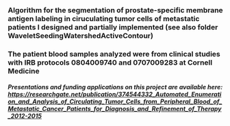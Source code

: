 ### Algorithm for the segmentation of prostate-specific membrane antigen labeling in ciruculating tumor cells of metastatic patients I designed and partially implemented (see also folder WaveletSeedingWatershedActiveContour)

### The patient blood samples analyzed were from clinical studies with IRB protocols 0804009740 and 0707009283 at Cornell Medicine
##### Presentations and funding applications on this project are available here: https://researchgate.net/publication/374544332_Automated_Enumeration_and_Analysis_of_Circulating_Tumor_Cells_from_Peripheral_Blood_of_Metastatic_Cancer_Patients_for_Diagnosis_and_Refinement_of_Therapy_2012-2015
